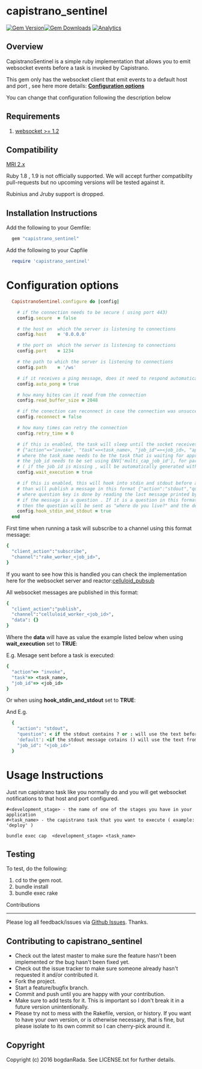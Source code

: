 capistrano_sentinel
===================

[![Gem Version](https://badge.fury.io/rb/capistrano_sentinel.svg)](http://badge.fury.io/rb/capistrano_sentinel)[![Gem Downloads](https://ruby-gem-downloads-badge.herokuapp.com/capistrano_sentinel?type=total&style=dynamic)](https://github.com/bogdanRada/capistrano_sentinel) [![Analytics](https://ga-beacon.appspot.com/UA-72570203-1/bogdanRada/capistrano_sentinel)](https://github.com/bogdanRada/capistrano_sentinel)

Overview
--------

CapistranoSentinel is a simple ruby implementation that allows you to emit websocket events before a task is invoked by Capistrano.

This gem only has the websocket client that emit events to a default host and port , see here more details: **[Configuration options](#configuration-options)**

You can change that configuration following the description below

Requirements
------------

1.	[websocket >= 1.2](https://github.com/imanel/websocket-ruby)

Compatibility
-------------

[MRI 2.x](http://www.ruby-lang.org)

Ruby 1.8 , 1.9 is not officially supported. We will accept further compatibilty pull-requests but no upcoming versions will be tested against it.

Rubinius and Jruby support is dropped.

Installation Instructions
-------------------------

Add the following to your Gemfile:

```ruby
  gem "capistrano_sentinel"
```

Add the following to your Capfile

```ruby
  require 'capistrano_sentinel'
```

Configuration options
=====================

```ruby
  CapistranoSentinel.configure do |config|

    # if the connection needs to be secure ( using port 443)
    config.secure  = false

    # the host on  which the server is listening to connections
    config.host    = '0.0.0.0'

    # the port on  which the server is listening to connections
    config.port    = 1234

    # the path to which the server is listening to connections
    config.path    = '/ws'

    # if it receives a ping message, does it need to respond automatically
    config.auto_pong = true

    # how many bites can it read from the connection
    config.read_buffer_size = 2048

    # if the conection can reconnect in case the connection was unsuccessful
    config.reconnect = false

    # how many times can retry the connection
    config.retry_time = 0  

    # if this is enabled, the task will sleep until the socket receives a message back in this format
    # {"action"=>"invoke", "task"=><task_name>, "job_id"=><job_id>, "approved"=>"yes"},
    # where the task_name needs to be the task that is waiting for approval and
    # the job_id needs to be set using ENV['multi_cap_job_id'], for parallel processing
    # ( if the job id is missing , will be automatically generated with SecureRandom.uuid)
    config.wait_execution = true

    # if this is enabled, this will hook into stdin and stdout before a task is executed and if stdin is needed
    # than will publish a message in this format {"action":"stdout","question":"<the stdout message>",default:"", "job_id":"<job_id>" }
    # where question key is done by reading the last message printed by the task and parsing the message to detect
    # if the message is a question . If it is a question in this format ( e.g. "where do you live?(Y/N)")
    # then the question will be sent as "where do you live?" and the default will be "Y/N"
    config.hook_stdin_and_stdout = true
  end
```

First time when running a task will subscribe to a channel using this format message:

```ruby
{     
  "client_action":"subscribe",
  "channel":"rake_worker_<job_id>",
}
```

If you want to see how this is handled you can check the implementation here for the websocket server and reactor:[celluloid_pubsub](https://github.com/bogdanRada/celluloid_pubsub)

All websocket messages are published in this format:

```ruby
{     
  "client_action":"publish",
  "channel":"celluloid_worker_<job_id>",
  "data": {}
}
```

Where the **data** will have as value the example listed below when using **wait_execution** set to **TRUE**:

E.g. Mesage sent before a task is executed:

```ruby
{     
  "action"=> "invoke",
  "task"=> <task_name>,
  "job_id"=> <job_id>
}
```

Or when using **hook_stdin_and_stdout** set to **TRUE**:

And E.g.

```ruby
  {
    "action": "stdout",
    "question": < if the stdout contains ? or : will use the text before that character >,
    'default': <if the stdout message cotains () will use the text from within, otherwise string blank >,
    "job_id": "<job_id>"
  }
```

Usage Instructions
==================

Just run capistrano task like you normally do and you will get websocket notifications to that host and port configured.

```shell
#<development_stage> - the name of one of the stages you have in your application
#<task_name> - the capistrano task that you want to execute ( example: 'deploy' )

bundle exec cap  <development_stage> <task_name>  
```

Testing
-------

To test, do the following:

1.	cd to the gem root.
2.	bundle install
3.	bundle exec rake

Contributions

---

Please log all feedback/issues via [Github Issues](http://github.com/bogdanRada/capistrano_sentinel/issues). Thanks.

Contributing to capistrano_sentinel
-----------------------------------

-	Check out the latest master to make sure the feature hasn't been implemented or the bug hasn't been fixed yet.
-	Check out the issue tracker to make sure someone already hasn't requested it and/or contributed it.
-	Fork the project.
-	Start a feature/bugfix branch.
-	Commit and push until you are happy with your contribution.
-	Make sure to add tests for it. This is important so I don't break it in a future version unintentionally.
-	Please try not to mess with the Rakefile, version, or history. If you want to have your own version, or is otherwise necessary, that is fine, but please isolate to its own commit so I can cherry-pick around it.

Copyright
---------

Copyright (c) 2016 bogdanRada. See LICENSE.txt for further details.
